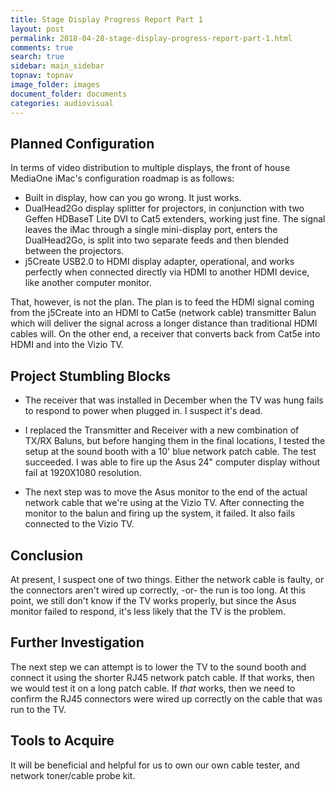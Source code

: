 ```yaml
---
title: Stage Display Progress Report Part 1
layout: post
permalink: 2018-04-28-stage-display-progress-report-part-1.html
comments: true
search: true
sidebar: main_sidebar
topnav: topnav
image_folder: images
document_folder: documents
categories: audiovisual
---
```


## Planned Configuration

In terms of video distribution to multiple displays, the front of house MediaOne iMac's configuration roadmap is as follows:

- Built in display, how can you go wrong.  It just works.
- DualHead2Go display splitter for projectors, in conjunction with two Geffen HDBaseT Lite DVI to Cat5 extenders, working just fine.  The signal leaves the iMac through a single mini-display port, enters the DualHead2Go, is split into two separate feeds and then blended between the projectors.
- j5Create USB2.0 to HDMI display adapter, operational, and works perfectly when connected directly via HDMI to another HDMI device, like another computer monitor.

That, however, is not the plan.  The plan is to feed the HDMI signal coming from the j5Create into an HDMI to Cat5e (network cable) transmitter Balun which will deliver the signal across a longer distance than traditional HDMI cables will.  On the other end, a receiver that converts back from Cat5e into HDMI and into the Vizio TV.

## Project Stumbling Blocks

- The receiver that was installed in December when the TV was hung fails to respond to power when plugged in.  I suspect it's dead.

- I replaced the Transmitter and Receiver with a new combination of TX/RX Baluns, but before hanging them in the final locations, I tested the setup at the sound booth with a 10' blue network patch cable.  The test succeeded.  I was able to fire up the Asus 24" computer display without fail at 1920X1080 resolution.

- The next step was to move the Asus monitor to the end of the actual network cable that we're using at the Vizio TV.  After connecting the monitor to the balun and firing up the system, it failed.  It also fails connected to the Vizio TV.

## Conclusion

At present, I suspect one of two things.  Either the network cable is faulty, or the connectors aren't wired up correctly, -or- the run is too long.  At this point, we still don't know if the TV works properly, but since the Asus monitor failed to respond, it's less likely that the TV is the problem.

## Further Investigation

The next step we can attempt is to lower the TV to the sound booth and connect it using the shorter RJ45 network patch cable.  If that works, then we would test it on a long patch cable.  If _that_ works, then we need to confirm the RJ45 connectors were wired up correctly on the cable that was run to the TV.

## Tools to Acquire

It will be beneficial and helpful for us to own our own cable tester, and network toner/cable probe kit.